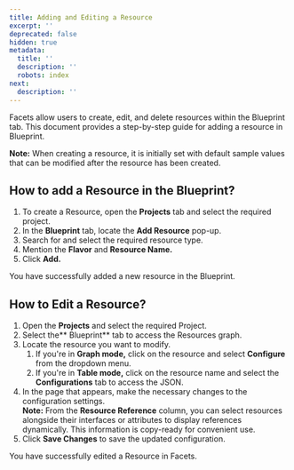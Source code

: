 ```yaml
---
title: Adding and Editing a Resource
excerpt: ''
deprecated: false
hidden: true
metadata:
  title: ''
  description: ''
  robots: index
next:
  description: ''
---
```

Facets allow users to create, edit, and delete resources within the Blueprint tab. This document provides a step-by-step guide for adding a resource in Blueprint.

**Note:** When creating a resource, it is initially set with default sample values that can be modified after the resource has been created.

## How to add a Resource in the Blueprint?

1. To create a Resource, open the **Projects** tab and select the required project.
2. In the **Blueprint** tab, locate the **Add Resource** pop-up.
3. Search for and select the required resource type.
4. Mention the **Flavor** and **Resource Name.** 
5. Click **Add.**

You have successfully added a new resource in the Blueprint.

## How to Edit a Resource?

1. Open the **Projects** and select the required Project.
2. Select the** Blueprint** tab to access the Resources graph.
3. Locate the resource you want to modify.
   1. If you're in **Graph mode,** click on the resource and select **Configure** from the dropdown menu.
   2. If you're in **Table mode,** click on the resource name and select the **Configurations** tab to access the JSON.
4. In the page that appears, make the necessary changes to the configuration settings.  
   **Note:** From the **Resource Reference** column, you can select resources alongside their interfaces or attributes to display references dynamically. This information is copy-ready for convenient use.
5. Click **Save Changes** to save the updated configuration.

You have successfully edited a Resource in Facets.